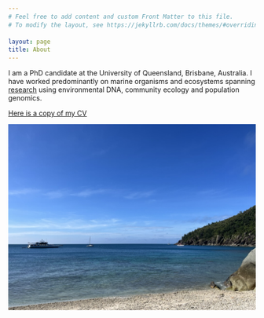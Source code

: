 ```yaml
---
# Feel free to add content and custom Front Matter to this file.
# To modify the layout, see https://jekyllrb.com/docs/themes/#overriding-theme-defaults

layout: page
title: About
---
```

I am a PhD candidate at the University of Queensland, Brisbane, Australia. I have worked predominantly on marine organisms and ecosystems spanning [research](/research/) using environmental DNA, community ecology and population genomics.

[Here is a copy of my CV](/files/CV.pdf)

![Sea](/sea.jpeg)
